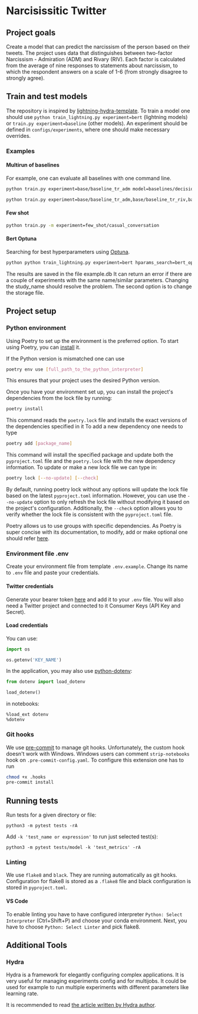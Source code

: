 # Narcisissitic Twitter

## Project goals

Create a model that can predict the narcissism of the person based on their tweets. The project uses data that distinguishes between two-factor Narcissism - Admiration (ADM) and Rivary (RIV). Each factor is calculated from the average of nine responses to statements about narcissism, to which the respondent answers on a scale of 1-6 (from strongly disagree to strongly agree).

## Train and test models
The repository is inspired by [lightning-hydra-template](https://github.com/ashleve/lightning-hydra-template). To train a model one should use `python train_lightning.py experiment=bert` (lightning models) or `train.py experiment=baseline` (other models). An experiment should be defined in `configs/experiments`, where one should make necessary overrides.

### Examples
#### Multirun of baselines
For example, one can evaluate all baselines with one command line.
```sh
python train.py experiment=base/baseline_tr_adm model=baselines/decision_tree,baselines/gradient_boosting,baselines/mlp,baselines/random_forest,baselines/svr seed=42,43,44,45,46 -m
```

```sh
python train.py experiment=base/baseline_tr_adm,base/baseline_tr_riv,base/baseline_ab_adm,base/baseline_ab_riv,base/baseline_ai_adm,base/baseline_ai_riv model=baselines/decision_tree,baselines/gradient_boosting,baselines/mlp,baselines/random_forest,baselines/svr,baselines/linear_regression seed=42,47,72,43,12 -m
```
#### Few shot
```sh
python train.py -m experiment=few_shot/casual_conversation
```
#### Bert Optuna
Searching for best hyperparameters using [Optuna](https://optuna.readthedocs.io/en/stable/).
```sh
python python train_lightning.py experiment=bert hparams_search=bert_optuna
```
The results are saved in the file example.db
It can return an error if there are a couple of experiments with the same name/similar parameters. Changing the study_name should resolve the problem. The second option is to change the storage file. 

## Project setup

### Python environment
Using Poetry to set up the environment is the preferred option. 
To start using Poetry, you can [install](https://python-poetry.org/docs/#installing-with-the-official-installer) it.

If the Python version is mismatched one can use 
```sh
poetry env use [full_path_to_the_python_interpreter]
```
This ensures that your project uses the desired Python version.

Once you have your environment set up, you can install the project's dependencies from the lock file by running:
```sh
poetry install
```
This command reads the `poetry.lock` file and installs the exact versions of the dependencies specified in it
To add a new dependency one needs to type
```sh
poetry add [package_name]
```
This command will install the specified package and update both the `pyproject.toml` file and the `poetry.lock` file with the new dependency information.
To update or make a new lock file we can type in:
```sh
poetry lock [--no-update] [--check]
```
By default, running poetry lock without any options will update the lock file based on the latest `pyproject.toml` information. However, you can use the `--no-update` option to only refresh the lock file without modifying it based on the project's configuration. Additionally, the `--check` option allows you to verify whether the lock file is consistent with the `pyproject.toml` file.

Poetry allows us to use groups with specific dependencies. As Poetry is super concise with its documentation, to modify, add or make optional one should refer [here](https://python-poetry.org/docs/master/managing-dependencies/).

### Environment file .env
Create your environment file from template `.env.example`. Change its name to `.env` file and paste your credentials.

#### Twitter credentials
Generate your bearer token [here](https://developer.twitter.com/en/portal/dashboard) and add it to your `.env` file. You will also need a Twitter project and connected to it Consumer Keys (API Key and Secret). 

#### Load credentials
You can use:
```python
import os

os.getenv('KEY_NAME')
```

In the application, you may also use [python-dotenv](https://pypi.org/project/python-dotenv/):
```python
from dotenv import load_dotenv

load_dotenv()
```
in notebooks:
```jupyter
%load_ext dotenv
%dotenv
```

### Git hooks
We use [pre-commit](https://pre-commit.com/) to manage git hooks. Unfortunately, the custom hook doesn't work with Windows.
Windows users can comment `strip-notebooks` hook on `.pre-commit-config.yaml`.
To configure this extension one has to run
```sh
chmod +x .hooks
pre-commit install
```

## Running tests
Run tests for a given directory or file:
```
python3 -m pytest tests -rA
```
Add `-k 'test_name or expression'` to run just selected test(s):
```
python3 -m pytest tests/model -k 'test_metrics' -rA
```

### Linting
We use `flake8` and `black`. They are running automatically as git hooks.
Configuration for flake8 is stored as a `.flake8` file and black configuration is stored in `pyproject.toml`.

#### VS Code
To enable linting you have to have configured interpreter 
```Python: Select Interpreter``` (Ctrl+Shift+P) and choose your conda environment. Next, you have to choose ```Python: Select Linter``` and pick flake8.  

## Additional Tools
### Hydra
Hydra is a framework for elegantly configuring complex applications. It is very useful for managing experiments config and for multijobs.
It could be used for example to run multiple experiments with different parameters like learning rate.

It is recommended to read [the article written by Hydra author](https://medium.com/pytorch/hydra-a-fresh-look-at-configuration-for-machine-learning-projects-50583186b710).